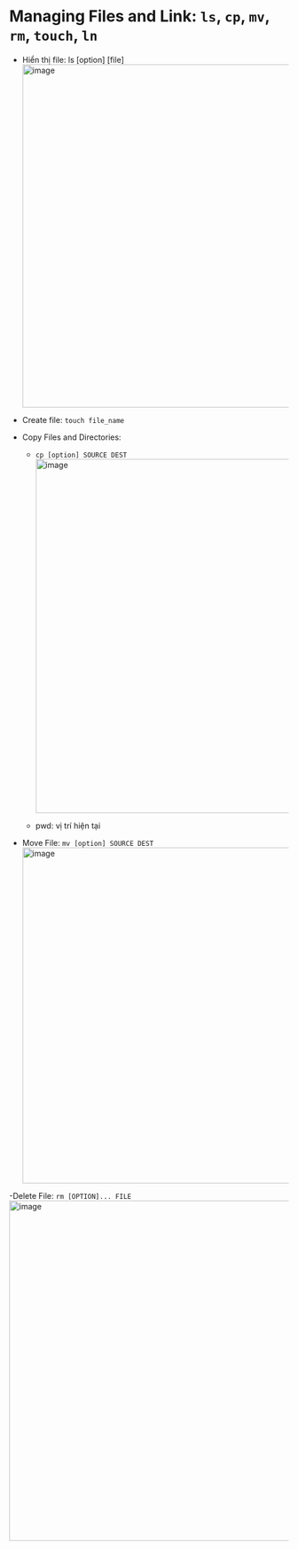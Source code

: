 # Managing Files and Link: `ls`, `cp`, `mv`, `rm`, `touch`, `ln`

- Hiển thị file: ls [option] [file]
  <img width="619" alt="image" src="https://user-images.githubusercontent.com/54473576/220310478-83fe0131-4eaa-4dfc-aa70-1001871edbc0.png">

- Create file: `touch file_name`
- Copy Files and Directories:

  - `cp [option] SOURCE DEST`
    <img width="639" alt="image" src="https://user-images.githubusercontent.com/54473576/220309778-8c0845de-1f8b-4bcf-9808-155dcd079504.png">

  - pwd: vị trí hiện tại

- Move File: `mv [option] SOURCE DEST`
  <img width="606" alt="image" src="https://user-images.githubusercontent.com/54473576/220312436-4176c314-53f7-48c3-b067-3b41af6ef1c2.png">

-Delete File: `rm [OPTION]... FILE`
<img width="614" alt="image" src="https://user-images.githubusercontent.com/54473576/220312765-3c5ff84f-3dbc-42ec-a483-fc37704a01eb.png">
